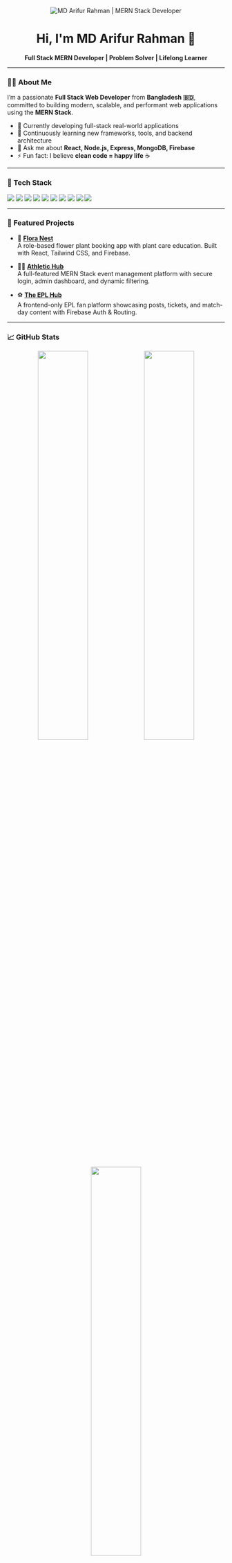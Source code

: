 <p align="center">
  <img src="https://i.postimg.cc/kMpKSVLC/github.png" alt="MD Arifur Rahman | MERN Stack Developer" />
</p>

<h1 align="center">Hi, I'm MD Arifur Rahman 👋</h1>

<p align="center">
  <b>Full Stack MERN Developer | Problem Solver | Lifelong Learner</b>
</p>

---

### 👨‍💻 About Me

I’m a passionate **Full Stack Web Developer** from **Bangladesh 🇧🇩**, committed to building modern, scalable, and performant web applications using the **MERN Stack**.

- 🔭 Currently developing full-stack real-world applications  
- 🌱 Continuously learning new frameworks, tools, and backend architecture  
- 💬 Ask me about **React, Node.js, Express, MongoDB, Firebase**  
- ⚡ Fun fact: I believe **clean code = happy life** ☕️  

---

### 🚀 Tech Stack

<p align="left">
  <img src="https://img.shields.io/badge/HTML5-E34F26?style=for-the-badge&logo=html5&logoColor=white"/>
  <img src="https://img.shields.io/badge/CSS3-1572B6?style=for-the-badge&logo=css3&logoColor=white"/>
  <img src="https://img.shields.io/badge/JavaScript-F7DF1E?style=for-the-badge&logo=javascript&logoColor=black"/>
  <img src="https://img.shields.io/badge/React-20232A?style=for-the-badge&logo=react&logoColor=61DAFB"/>
  <img src="https://img.shields.io/badge/Node.js-339933?style=for-the-badge&logo=nodedotjs&logoColor=white"/>
  <img src="https://img.shields.io/badge/Express.js-000000?style=for-the-badge&logo=express&logoColor=white"/>
  <img src="https://img.shields.io/badge/MongoDB-4EA94B?style=for-the-badge&logo=mongodb&logoColor=white"/>
  <img src="https://img.shields.io/badge/TailwindCSS-06B6D4?style=for-the-badge&logo=tailwindcss&logoColor=white"/>
  <img src="https://img.shields.io/badge/Firebase-FFCA28?style=for-the-badge&logo=firebase&logoColor=black"/>
  <img src="https://img.shields.io/badge/JWT-000000?style=for-the-badge&logo=jsonwebtokens&logoColor=white"/>
</p>

---

### 🧩 Featured Projects

- 🌿 [**Flora Nest**](https://github.com/md-arifur-rahman09/flora-nest-client)  
  A role-based flower plant booking app with plant care education. Built with React, Tailwind CSS, and Firebase.

- 🏃‍♂️ [**Athletic Hub**](https://github.com/md-arifur-rahman09/Athletic-Hub-client)  
  A full-featured MERN Stack event management platform with secure login, admin dashboard, and dynamic filtering.

- ⚽ [**The EPL Hub**](https://github.com/md-arifur-rahman09/epl-hub-client)  
  A frontend-only EPL fan platform showcasing posts, tickets, and match-day content with Firebase Auth & Routing.

---

### 📈 GitHub Stats

<p align="center">
  <img src="https://github-readme-stats.vercel.app/api?username=md-arifur-rahman09&show_icons=true&theme=radical" width="48%" />
  <img src="https://streak-stats.herokuapp.com?user=md-arifur-rahman09&theme=radical" width="48%" />
</p>

<p align="center">
  <img src="https://github-readme-stats.vercel.app/api/top-langs/?username=md-arifur-rahman09&layout=compact&theme=radical" width="48%" />
</p>

<p align="center">
  <img src="https://komarev.com/ghpvc/?username=md-arifur-rahman09&label=Profile%20Views&color=blue&style=flat" />
</p>

---

### 🔧 Tools I Use

- VS Code, GitHub, Git, Postman, Figma  
- Firebase Hosting, Netlify, Vercel, Chrome DevTools

---

### 🎯 Career Goals

- ✅ Contribute to impactful open-source projects  
- 🚀 Launch and scale a personal SaaS product  
- 💼 Secure a remote role in a growth-focused tech team  

---

### 🤝 Let’s Collaborate

- 💡 Got a project idea? I’d love to build and grow it with you  
- 👥 Open to networking with passionate developers & designers

---

### 📫 Contact Me

- ✉️ Email: [arifur.rahman78910@gmail.com](mailto:arifur.rahman78910@gmail.com)  
- 💼 LinkedIn: [linkedin.com/in/md-arifur-rahman09](https://www.linkedin.com/in/md-arifur-rahman09/)  
- 💻 GitHub: [github.com/md-arifur-rahman09](https://github.com/md-arifur-rahman09)  
- 🌐 Portfolio: [arifur-rahman09.web.app](https://arifur-rahman09.web.app)

---
